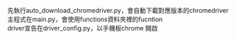 先執行auto_download_chromedriver.py，會自動下載對應版本的chromedriver  
主程式在main.py，會使用functions資料夾裡的fucntion  
driver宣告在driver_config.py，以手機板chrome 開啟  
